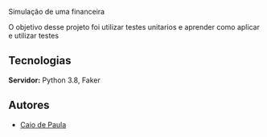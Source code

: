 
Simulação de uma financeira

O objetivo desse projeto foi utilizar testes unitarios e aprender como aplicar e utilizar testes


## Tecnologias

**Servidor:** Python 3.8, Faker

  
## Autores

- [Caio de Paula](https://www.github.com/caioDePaula)

